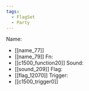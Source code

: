 ```yaml
---
tags:
  - FlagSet
  - Party
---
```

Name:
- [[name_77]]
- [[name_79]]
Fn:
- [[c1500_function20]]
Sound:
- [[sound_209]]
Flag:
- [[flag_12070]]
Trigger:
- [[c1500_trigger0]]
